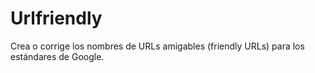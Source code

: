 # Urlfriendly
Crea o corrige los nombres de URLs amigables (friendly URLs) para los estándares de Google.
